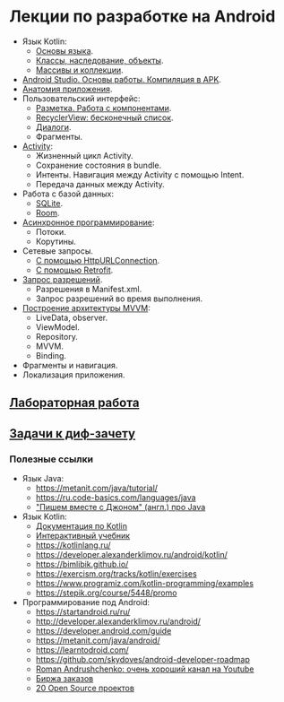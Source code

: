 # Лекции по разработке на Android
* Язык Kotlin:
  * [Основы языка](https://dmitryweiner.github.io/android-lectures/Kotlin-basics.html).
  * [Классы, наследование, объекты](https://dmitryweiner.github.io/android-lectures/Kotlin-objects.html).
  * [Массивы и коллекции](https://dmitryweiner.github.io/android-lectures/Kotlin-collections.html).
* [Android Studio. Основы работы. Компиляция в APK](https://dmitryweiner.github.io/android-lectures/Android-studio.html).
* [Анатомия приложения](https://dmitryweiner.github.io/android-lectures/Application-structure.html).
* Пользовательский интерфейс:
  * [Разметка. Работа с компонентами](https://dmitryweiner.github.io/android-lectures/Layout-forms.html).
  * [RecyclerView: бесконечный список](https://dmitryweiner.github.io/android-lectures/Recycler-view.html).
  * [Диалоги](https://dmitryweiner.github.io/android-lectures/Dialogs.html).
  * Фрагменты.
* [Activity](https://dmitryweiner.github.io/android-lectures/Activity.html#/):
  * Жизненный цикл Activity.
  * Сохранение состояния в bundle.
  * Интенты. Навигация между Activity c помощью Intent.
  * Передача данных между Activity.
* Работа с базой данных:
  * [SQLite](https://dmitryweiner.github.io/android-lectures/SQLite.html#/).
  * [Room](https://dmitryweiner.github.io/android-lectures/Room.html#/).
* [Асинхронное программирование](https://dmitryweiner.github.io/android-lectures/Async.html#/):
  * Потоки.
  * Корутины.
* Сетевые запросы.
  * [С помощью HttpURLConnection](https://dmitryweiner.github.io/android-lectures/Network.html#/).
  * [C помощью Retrofit](https://dmitryweiner.github.io/android-lectures/Retrofit.html#/).
* [Запрос разрешений](https://dmitryweiner.github.io/android-lectures/Permissions.html#/).
  * Разрешения в Manifest.xml.
  * Запрос разрешений во время выполнения.
* [Построение архитектуры MVVM](https://dmitryweiner.github.io/android-lectures/MVVM.html#/):
  * LiveData, observer.
  * ViewModel.
  * Repository.
  * MVVM.
  * Binding.
* Фрагменты и навигация.
* Локализация приложения.

## [Лабораторная работа](laba.md)

## [Задачи к диф-зачету](exam-questions-2022-2.md)

### Полезные ссылки
* Язык Java:
  * https://metanit.com/java/tutorial/
  * https://ru.code-basics.com/languages/java
  * ["Пишем вместе с Джоном" (англ.) про Java](https://www.youtube.com/c/CodingwithJohn)
* Язык Kotlin:
  * [Документация по Kotlin](https://kotlinlang.org/docs/getting-started.html)
  * [Интерактивный учебник](https://play.kotlinlang.org/koans/Introduction/Hello,%20world!/Task.kt)
  * https://kotlinlang.ru/
  * https://developer.alexanderklimov.ru/android/kotlin/
  * https://bimlibik.github.io/
  * https://exercism.org/tracks/kotlin/exercises
  * https://www.programiz.com/kotlin-programming/examples
  * https://stepik.org/course/5448/promo
* Программирование под Android:
  * https://startandroid.ru/ru/
  * http://developer.alexanderklimov.ru/android/
  * https://developer.android.com/guide
  * https://metanit.com/java/android/
  * https://learntodroid.com/
  * https://github.com/skydoves/android-developer-roadmap
  * [Roman Andrushchenko: очень хороший канал на Youtube](https://www.youtube.com/channel/UCofyDdGnCssPNwABNkxLFKg)
  * [Биржа заказов](https://workspace.ru/tasks/mobile-programming/)
  * [20 Open Source проектов](https://apptractor.ru/info/articles/20-open-source-proektov-dlya-android-kotoryie-mogut-nauchit-vas-novomu.html)
